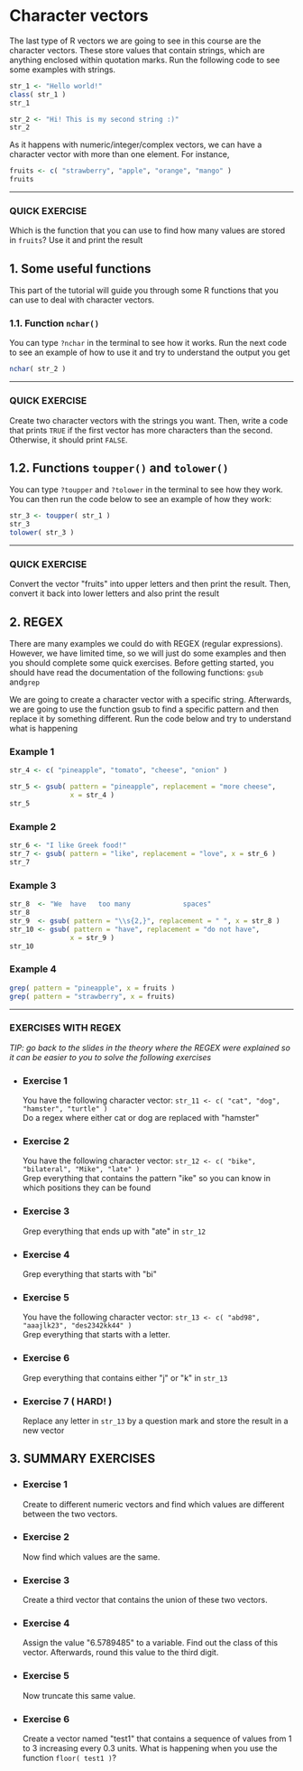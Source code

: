 # Character vectors

The last type of R vectors we are going to see in this course are the character vectors. These store values that contain strings, which are anything enclosed within quotation marks. Run the following code to see some examples with strings.

``` R
str_1 <- "Hello world!"
class( str_1 )
str_1

str_2 <- "Hi! This is my second string :)"
str_2 
```

As it happens with numeric/integer/complex vectors, we can have
a character vector with more than one element. For instance,

``` R
fruits <- c( "strawberry", "apple", "orange", "mango" )
fruits 
```

---

###  QUICK EXERCISE 
Which is the function that you can use to find how many values are stored in `fruits`?
Use it and print the result


## 1. Some useful functions

This part of the tutorial will guide you through some R functions that you can use to deal with character vectors.

### 1.1. Function `nchar()`
You can type `?nchar` in the terminal to see how it works. Run the next code to see an example of how to use it and try
to understand the output you get

``` R 
nchar( str_2 )
```

---

###  QUICK EXERCISE
Create two character vectors with the strings you want. Then, write a code that prints `TRUE` if the first vector has more characters than the second. Otherwise, it should print `FALSE`.

## 1.2. Functions `toupper()` and `tolower()`
You can type `?toupper` and `?tolower` in the terminal to see how they work. You can then run the code below to see an  example of how they work:

``` R
str_3 <- toupper( str_1 )
str_3
tolower( str_3 )
```

---

###  QUICK EXERCISE 
Convert the vector "fruits" into upper letters and then print the result. Then, convert it back into lower letters and also print the result

## 2. REGEX
There are many examples we could do with REGEX (regular expressions). However, we have limited time, so we will just do some examples and then you should complete some quick exercises. Before getting started, you should have read the documentation of the following functions: `gsub` and`grep`

We are going to create a character vector with a specific string. Afterwards, we are going to use the function gsub to find a specific pattern and then replace it by something different. Run the code below and try to understand what is  happening

### Example 1
``` R
str_4 <- c( "pineapple", "tomato", "cheese", "onion" )

str_5 <- gsub( pattern = "pineapple", replacement = "more cheese",
               x = str_4 ) 
str_5
```

### Example 2
``` R
str_6 <- "I like Greek food!"
str_7 <- gsub( pattern = "like", replacement = "love", x = str_6 )
str_7
```

### Example 3
``` R
str_8  <- "We  have   too many             spaces"
str_8
str_9  <- gsub( pattern = "\\s{2,}", replacement = " ", x = str_8 )
str_10 <- gsub( pattern = "have", replacement = "do not have",
               x = str_9 )
str_10
```

### Example 4
``` R
grep( pattern = "pineapple", x = fruits )
grep( pattern = "strawberry", x = fruits)
```

---

###  EXERCISES WITH REGEX

*TIP: go back to the slides in the theory where the REGEX were explained so it can be easier to you to solve the following exercises*

* ### Exercise 1
  You have the following character vector: `str_11 <- c( "cat", "dog", "hamster", "turtle" )`  
  Do a regex where either cat or dog are replaced with "hamster"

* ### Exercise 2
  You have the following character vector: `str_12 <- c( "bike", "bilateral", "Mike", "late" )`  
  Grep everything that contains the pattern "ike" so you can know in which positions they can be found

* ### Exercise 3
  Grep everything that ends up with "ate" in `str_12` 

* ### Exercise 4  
  Grep everything that starts with "bi"

* ### Exercise 5  
  You have the following character vector: `str_13 <- c( "abd98", "aaajlk23", "des2342kk44" )`  
  Grep everything that starts with a letter.

* ### Exercise 6  
  Grep everything that contains either "j" or "k" in `str_13`

* ### Exercise 7 ( HARD! )
  Replace any letter in `str_13` by a question mark and store the result in a new vector
  

## 3. SUMMARY EXERCISES 

* ### Exercise 1  
  Create to different numeric vectors and find which values are different between the two vectors.

* ### Exercise 2  
  Now find which values are the same.

* ### Exercise 3  
  Create a third vector that contains the union of these two vectors.

* ### Exercise 4  
  Assign the value "6.5789485" to a variable. Find out the class of this vector. Afterwards, round this value to the third digit.

* ### Exercise 5  
  Now truncate this same value.

* ### Exercise 6  
  Create a vector named "test1" that contains a sequence of values from 1 to 3 increasing every 0.3 units. What is happening when you use the function `floor( test1 )`?
